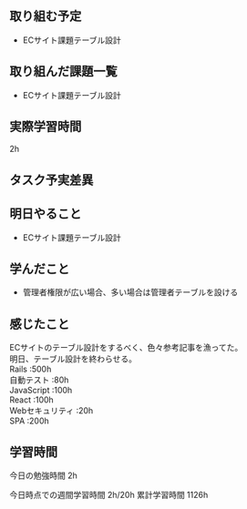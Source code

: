 ## 取り組む予定
- ECサイト課題テーブル設計

## 取り組んだ課題一覧
- ECサイト課題テーブル設計


## 実際学習時間
2h

## タスク予実差異


## 明日やること
- ECサイト課題テーブル設計

## 学んだこと
- 管理者権限が広い場合、多い場合は管理者テーブルを設ける


## 感じたこと
ECサイトのテーブル設計をするべく、色々参考記事を漁ってた。<br>
明日、テーブル設計を終わらせる。<br>
Rails :500h<br>
自動テスト :80h<br>
JavaScript :100h<br>
React :100h<br>
Webセキュリティ :20h<br>
SPA :200h


## 学習時間
今日の勉強時間 2h

今日時点での週間学習時間 2h/20h
累計学習時間 1126h
